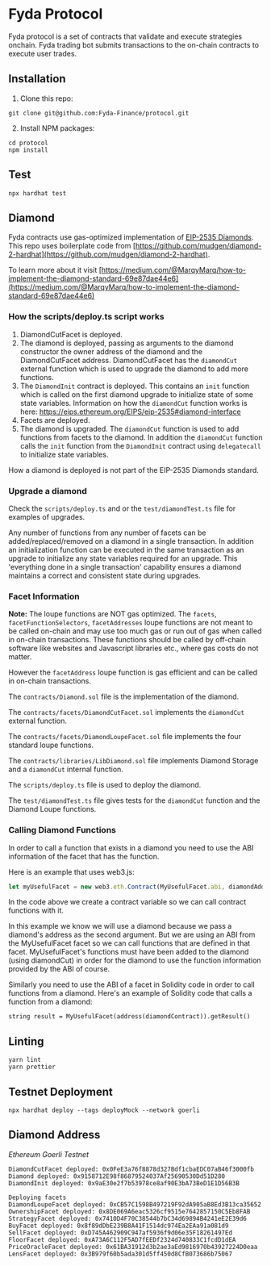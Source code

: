 # Fyda Protocol

Fyda protocol is a set of contracts that validate and execute strategies onchain. Fyda trading bot submits transactions to the on-chain contracts to execute user trades.

## Installation

1. Clone this repo:

```console
git clone git@github.com:Fyda-Finance/protocol.git
```

2. Install NPM packages:

```console
cd protocol
npm install
```

## Test

```console
npx hardhat test
```

## Diamond

Fyda contracts use gas-optimized implementation of [EIP-2535 Diamonds](https://github.com/ethereum/EIPs/issues/2535). This repo uses boilerplate code from [https://github.com/mudgen/diamond-2-hardhat](https://github.com/mudgen/diamond-2-hardhat).

To learn more about it visit [https://medium.com/@MarqyMarq/how-to-implement-the-diamond-standard-69e87dae44e6](https://medium.com/@MarqyMarq/how-to-implement-the-diamond-standard-69e87dae44e6)

### How the scripts/deploy.ts script works

1. DiamondCutFacet is deployed.
1. The diamond is deployed, passing as arguments to the diamond constructor the owner address of the diamond and the DiamondCutFacet address. DiamondCutFacet has the `diamondCut` external function which is used to upgrade the diamond to add more functions.
1. The `DiamondInit` contract is deployed. This contains an `init` function which is called on the first diamond upgrade to initialize state of some state variables. Information on how the `diamondCut` function works is here: https://eips.ethereum.org/EIPS/eip-2535#diamond-interface
1. Facets are deployed.
1. The diamond is upgraded. The `diamondCut` function is used to add functions from facets to the diamond. In addition the `diamondCut` function calls the `init` function from the `DiamondInit` contract using `delegatecall` to initialize state variables.

How a diamond is deployed is not part of the EIP-2535 Diamonds standard.

### Upgrade a diamond

Check the `scripts/deploy.ts` and or the `test/diamondTest.ts` file for examples of upgrades.

Any number of functions from any number of facets can be added/replaced/removed on a diamond in a single transaction. In addition an initialization function can be executed in the same transaction as an upgrade to initialize any state variables required for an upgrade. This 'everything done in a single transaction' capability ensures a diamond maintains a correct and consistent state during upgrades.

### Facet Information

**Note:** The loupe functions are NOT gas optimized. The `facets`, `facetFunctionSelectors`, `facetAddresses` loupe functions are not meant to be called on-chain and may use too much gas or run out of gas when called in on-chain transactions. These functions should be called by off-chain software like websites and Javascript libraries etc., where gas costs do not matter.

However the `facetAddress` loupe function is gas efficient and can be called in on-chain transactions.

The `contracts/Diamond.sol` file is the implementation of the diamond.

The `contracts/facets/DiamondCutFacet.sol` implements the `diamondCut` external function.

The `contracts/facets/DiamondLoupeFacet.sol` file implements the four standard loupe functions.

The `contracts/libraries/LibDiamond.sol` file implements Diamond Storage and a `diamondCut` internal function.

The `scripts/deploy.ts` file is used to deploy the diamond.

The `test/diamondTest.ts` file gives tests for the `diamondCut` function and the Diamond Loupe functions.

### Calling Diamond Functions

In order to call a function that exists in a diamond you need to use the ABI information of the facet that has the function.

Here is an example that uses web3.js:

```javascript
let myUsefulFacet = new web3.eth.Contract(MyUsefulFacet.abi, diamondAddress);
```

In the code above we create a contract variable so we can call contract functions with it.

In this example we know we will use a diamond because we pass a diamond's address as the second argument. But we are using an ABI from the MyUsefulFacet facet so we can call functions that are defined in that facet. MyUsefulFacet's functions must have been added to the diamond (using diamondCut) in order for the diamond to use the function information provided by the ABI of course.

Similarly you need to use the ABI of a facet in Solidity code in order to call functions from a diamond. Here's an example of Solidity code that calls a function from a diamond:

```solidity
string result = MyUsefulFacet(address(diamondContract)).getResult()
```

## Linting

```
yarn lint
yarn prettier
```

## Testnet Deployment

```
npx hardhat deploy --tags deployMock --network goerli
```

## Diamond Address

_Ethereum Goerli Testnet_

```
DiamondCutFacet deployed: 0x0FeE3a76f8878d327Bdf1cbaEDC07aB46f3000fb
Diamond deployed: 0x9158712E98f86879524037Af25690530Dd51D280
DiamondInit deployed: 0x9aE30e2f7b53978ce8af90E3bA73BeD1E1D56B3B

Deploying facets
DiamondLoupeFacet deployed: 0xCB57C1598B497219F92dA905aB8Ed3B13ca35652
OwnershipFacet deployed: 0x8DE069A6eac5326cf9515e7642857150C5Eb8FAB
StrategyFacet deployed: 0x7410D4F70C38544b7bC34d69894B4241eE2E39d6
BuyFacet deployed: 0x8f89dDbE239B8A41F1514dc974Ea2EAa91a081d9
SellFacet deployed: 0xD745A462909C947af5936f9d06e35F18261497Ed
FloorFacet deployed: 0xA73A6C112F5AD7fEEDf2324d740833C1fcdD1dEA
PriceOracleFacet deployed: 0x61BA31912d3b2ae3aEd9816970b43927224D0eaa
LensFacet deployed: 0x3B979f60b5ada301d5ff450d8CfB073686b75067
```
